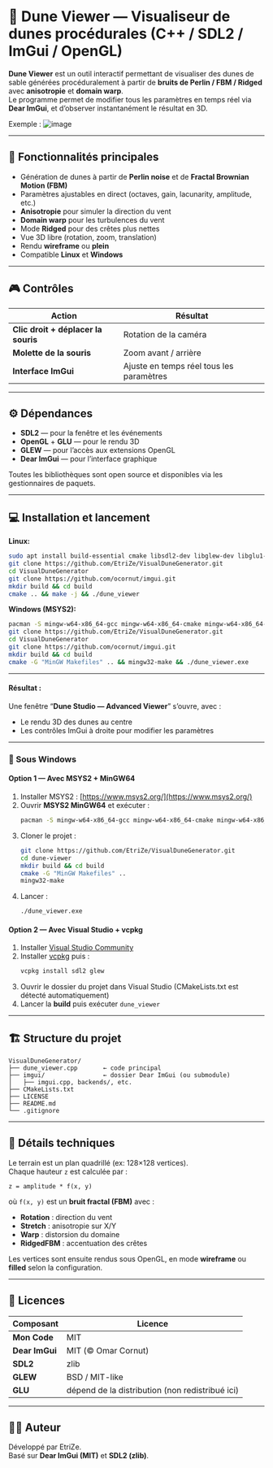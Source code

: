 # 🌵 Dune Viewer — Visualiseur de dunes procédurales (C++ / SDL2 / ImGui / OpenGL)

**Dune Viewer** est un outil interactif permettant de visualiser des dunes de sable générées procéduralement à partir de **bruits de Perlin / FBM / Ridged** avec **anisotropie** et **domain warp**.  
Le programme permet de modifier tous les paramètres en temps réel via **Dear ImGui**, et d’observer instantanément le résultat en 3D.

Exemple : 
![image](https://github.com/user-attachments/assets/9cbadd41-8f78-45f6-8cb2-83407c09b939)

---

## 🧭 Fonctionnalités principales
- Génération de dunes à partir de **Perlin noise** et de **Fractal Brownian Motion (FBM)**
- Paramètres ajustables en direct (octaves, gain, lacunarity, amplitude, etc.)
- **Anisotropie** pour simuler la direction du vent
- **Domain warp** pour les turbulences du vent
- Mode **Ridged** pour des crêtes plus nettes
- Vue 3D libre (rotation, zoom, translation)
- Rendu **wireframe** ou **plein**
- Compatible **Linux** et **Windows**

---

## 🎮 Contrôles
| Action | Résultat |
|--------|-----------|
| **Clic droit + déplacer la souris** | Rotation de la caméra |
| **Molette de la souris** | Zoom avant / arrière |
| **Interface ImGui** | Ajuste en temps réel tous les paramètres |

---

## ⚙️ Dépendances
- **SDL2** — pour la fenêtre et les événements  
- **OpenGL** + **GLU** — pour le rendu 3D  
- **GLEW** — pour l’accès aux extensions OpenGL  
- **Dear ImGui** — pour l’interface graphique  

Toutes les bibliothèques sont open source et disponibles via les gestionnaires de paquets.

---

## 💻 Installation et lancement

**Linux:**
```bash
sudo apt install build-essential cmake libsdl2-dev libglew-dev libglu1-mesa-dev
git clone https://github.com/EtriZe/VisualDuneGenerator.git
cd VisualDuneGenerator
git clone https://github.com/ocornut/imgui.git
mkdir build && cd build
cmake .. && make -j && ./dune_viewer
```

**Windows (MSYS2):**
```bash
pacman -S mingw-w64-x86_64-gcc mingw-w64-x86_64-cmake mingw-w64-x86_64-SDL2 mingw-w64-x86_64-glew
git clone https://github.com/EtriZe/VisualDuneGenerator.git
cd VisualDuneGenerator
git clone https://github.com/ocornut/imgui.git
mkdir build && cd build
cmake -G "MinGW Makefiles" .. && mingw32-make && ./dune_viewer.exe
```

---

#### Résultat :
Une fenêtre “**Dune Studio — Advanced Viewer**” s’ouvre, avec :
- Le rendu 3D des dunes au centre
- Les contrôles ImGui à droite pour modifier les paramètres

---

### 🔹 Sous Windows

#### Option 1 — Avec **MSYS2 + MinGW64**
1. Installer MSYS2 : [https://www.msys2.org/](https://www.msys2.org/)
2. Ouvrir **MSYS2 MinGW64** et exécuter :
   ```bash
   pacman -S mingw-w64-x86_64-gcc mingw-w64-x86_64-cmake mingw-w64-x86_64-SDL2 mingw-w64-x86_64-glew
   ```
3. Cloner le projet :
   ```bash
   git clone https://github.com/EtriZe/VisualDuneGenerator.git
   cd dune-viewer
   mkdir build && cd build
   cmake -G "MinGW Makefiles" ..
   mingw32-make
   ```
4. Lancer :
   ```bash
   ./dune_viewer.exe
   ```

#### Option 2 — Avec **Visual Studio + vcpkg**
1. Installer [Visual Studio Community](https://visualstudio.microsoft.com/fr/vs/)
2. Installer [vcpkg](https://github.com/microsoft/vcpkg) puis :
   ```bash
   vcpkg install sdl2 glew
   ```
3. Ouvrir le dossier du projet dans Visual Studio (CMakeLists.txt est détecté automatiquement)
4. Lancer la **build** puis exécuter `dune_viewer`

---

## 🏗️ Structure du projet
```
VisualDuneGenerator/
├── dune_viewer.cpp       ← code principal
├── imgui/                ← dossier Dear ImGui (ou submodule)
│   ├── imgui.cpp, backends/, etc.
├── CMakeLists.txt
├── LICENSE
├── README.md
└── .gitignore
```

---

## 🧠 Détails techniques
Le terrain est un plan quadrillé (ex: 128×128 vertices).  
Chaque hauteur `z` est calculée par :

```
z = amplitude * f(x, y)
```

où `f(x, y)` est un **bruit fractal (FBM)** avec :
- **Rotation** : direction du vent  
- **Stretch** : anisotropie sur X/Y  
- **Warp** : distorsion du domaine  
- **RidgedFBM** : accentuation des crêtes  

Les vertices sont ensuite rendus sous OpenGL, en mode **wireframe** ou **filled** selon la configuration.

---

## 📜 Licences
| Composant | Licence |
|------------|----------|
| **Mon Code** | MIT |
| **Dear ImGui** | MIT (© Omar Cornut) |
| **SDL2** | zlib |
| **GLEW** | BSD / MIT-like |
| **GLU** | dépend de la distribution (non redistribué ici) |

---

## 🧑‍💻 Auteur
Développé par EtriZe.  
Basé sur **Dear ImGui (MIT)** et **SDL2 (zlib)**.
